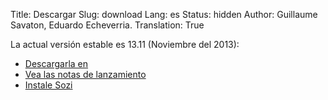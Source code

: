 Title: Descargar
Slug: download
Lang: es
Status: hidden
Author: Guillaume Savaton, Eduardo Echeverria.
Translation: True

La actual versión estable es 13.11 (Noviembre del 2013):

  * [Descargarla en ](https://github.com/senshu/Sozi/releases/download/13.11/sozi-release-13.11-30213629.zip)
  * [Vea las notas de lanzamiento](|filename|/Releases/release-13.11.md)
  * [Instale Sozi](|filename|install.md)

